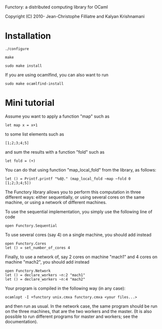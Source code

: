 Functory: a distributed computing library for OCaml

Copyright (C) 2010- Jean-Christophe Filliatre and Kalyan Krishnamani


# Installation

	./configure

	make

	sudo make install

If you are using ocamlfind, you can also want to run

    sudo make ocamlfind-install


# Mini tutorial

Assume you want to apply a function "map" such as

    let map x = x+1

to some list elements such as

    [1;2;3;4;5]

and sum the results with a function "fold" such as

    let fold = (+)

You can do that using function "map_local_fold" from the library, as follows:

    let () = Printf.printf "%d@." (map_local_fold ~map ~fold 0 [1;2;3;4;5])


The Functory library allows you to perform this computation in three
different ways: either sequentially, or using several cores on the
same machine, or using a network of different machines.

To use the sequential implementation, you simply use the following
line of code

    open Functory.Sequential

To use several cores (say 4) on a single machine, you should add
instead

    open Functory.Cores
    let () = set_number_of_cores 4

Finally, to use a network of, say 2 cores on machine "mach1" and 4
cores on machine "mach2", you should add instead

    open Functory.Network
    let () = declare_workers ~n:2 "mach1"
    let () = declare_workers ~n:4 "mach2"

Your program is compiled in the following way (in any case):

	ocamlopt -I +functory unix.cmxa functory.cmxa <your files...>

and then run as usual. In the network case, the same program should be
run on the three machines, that are the two workers and the master.
(It is also possible to run different programs for master and workers;
see the documentation).
